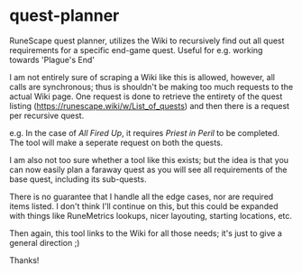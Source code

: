 # quest-planner
RuneScape quest planner, utilizes the Wiki to recursively find out all quest requirements for a specific end-game quest. Useful for e.g. working towards 'Plague's End'

I am not entirely sure of scraping a Wiki like this is allowed, however, all calls are synchronous; thus is shouldn't be making too much requests to the
actual Wiki page. One request is done to retrieve the entirety of the quest listing (https://runescape.wiki/w/List_of_quests) and then there is a request
per recursive quest.

e.g. In the case of *All Fired Up*, it requires *Priest in Peril* to be completed. The tool will make a seperate request on both the quests.


I am also not too sure whether a tool like this exists; but the idea is that you can now easily plan a faraway quest as you will see all requirements
of the base quest, including its sub-quests.


There is no guarantee that I handle all the edge cases, nor are required items listed. I don't think I'll continue on this, but this could be
expanded with things like RuneMetrics lookups, nicer layouting, starting locations, etc.

Then again, this tool links to the Wiki for all those needs; it's just to give a general direction ;)


Thanks!
